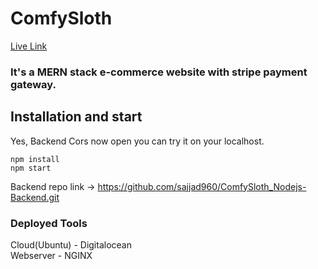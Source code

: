 # ComfySloth
[Live Link](https://comfysloth.findsajjad.com/)
### It's a MERN stack e-commerce website with stripe payment gateway.

## Installation and start
Yes, Backend Cors now open you can try it on your localhost.

```
npm install
npm start
```
Backend repo link -> https://github.com/sajjad960/ComfySloth_Nodejs-Backend.git

### Deployed Tools
Cloud(Ubuntu) - Digitalocean<br />
Webserver - NGINX
